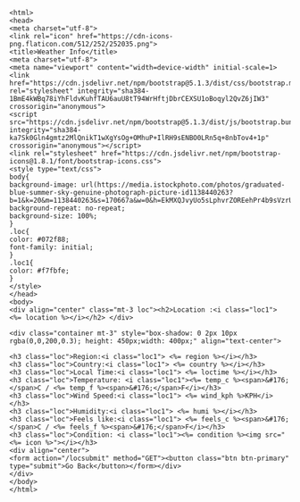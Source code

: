 <!DOCTYPE html>
	<html>
	<head>
	<meta charset="utf-8">
	<link rel="icon" href="https://cdn-icons-png.flaticon.com/512/252/252035.png">
	<title>Weather Info</title>
	<meta charset="utf-8">
	<meta name="viewport" content="width=device-width" initial-scale=1>
	<link href="https://cdn.jsdelivr.net/npm/bootstrap@5.1.3/dist/css/bootstrap.min.css" rel="stylesheet" integrity="sha384-1BmE4kWBq78iYhFldvKuhfTAU6auU8tT94WrHftjDbrCEXSU1oBoqyl2QvZ6jIW3" crossorigin="anonymous">
	<script src="https://cdn.jsdelivr.net/npm/bootstrap@5.1.3/dist/js/bootstrap.bundle.min.js" integrity="sha384-ka7Sk0Gln4gmtz2MlQnikT1wXgYsOg+OMhuP+IlRH9sENBO0LRn5q+8nbTov4+1p" crossorigin="anonymous"></script>
	<link rel="stylesheet" href="https://cdn.jsdelivr.net/npm/bootstrap-icons@1.8.1/font/bootstrap-icons.css">
	<style type="text/css">
	body{
	background-image: url(https://media.istockphoto.com/photos/graduated-blue-summer-sky-genuine-photograph-picture-id1138440263?b=1&k=20&m=1138440263&s=170667a&w=0&h=EkMXQJvyUo5sLphvrZOREehPr4b9sVzrUaVxPM91eek=);
	background-repeat: no-repeat;
	background-size: 100%;
	}
	.loc{
	color: #072f88;
	font-family: initial;
	}
	.loc1{
	color: #f7fbfe;
	}
	</style>
	</head>
	<body>
	<div align="center" class="mt-3 loc"><h2>Location :<i class="loc1"> <%= location %></i></h2> </div>
	
	<div class="container mt-3" style="box-shadow: 0 2px 10px rgba(0,0,200,0.3); height: 450px;width: 400px;" align="text-center">
	
	<h3 class="loc">Region:<i class="loc1"> <%= region %></i></h3>
	<h3 class="loc">Country:<i class="loc1"> <%= country %></i></h3>
	<h3 class="loc">Local Time:<i class="loc1"> <%= loctime %></i></h3>
	<h3 class="loc">Temperature: <i class="loc1"><%= temp_c %><span>&#176;</span>C / <%= temp_f %><span>&#176;</span>F</i></h3>
	<h3 class="loc">Wind Speed:<i class="loc1"> <%= wind_kph %>KPH</i></h3>
	<h3 class="loc">Humidity:<i class="loc1"> <%= humi %></i></h3>
	<h3 class="loc">Feels like:<i class="loc1"> <%= feels_c %><span>&#176;</span>C / <%= feels_f %><span>&#176;</span>F</i></h3>
	<h3 class="loc">Condition: <i class="loc1"><%= condition %><img src="<%= icon %>"></i></h3>
	<div align="center">
	<form action="/locsubmit" method="GET"><button class="btn btn-primary" type="submit">Go Back</button></form></div>
	</div>
	</body>
	</html>
